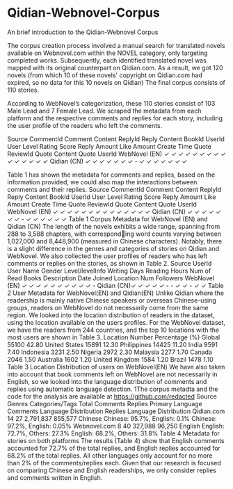 # Qidian-Webnovel-Corpus

An brief introduction to the Qidian-Webnovel Corpus

The corpus creation process involved a manual search for translated novels available on Webnovel.com within the NOVEL category, only targeting completed works.
Subsequently, each identified translated novel was mapped with its original counterpart on Qidian.com. 
As a result, we got 120 novels (from which 10 of these novels' copyright on Qidian.com had expired, so no data for this 10 novels on Qidian) 
The final corpus consists of 110 stories. 

According to WebNovel’s categorization, these 110 stories consist of 103 Male Lead and 7 Female Lead. 
We scraped the metadata from each platform and the respective comments and replies for each story, including the user profile of the readers who left the comments. 

Source	CommentId	Comment Content	ReplyId	Reply Content	BookId	UserId	User Level	Rating Score	Reply Amount	Like Amount	Create Time	Quote	ReviewId	Quote Content	Quote UserId
WebNovel (EN)	✓	✓	✓	✓	✓	✓	✓	✓	✓	✓	✓	✓	✓	✓	✓
Qidian (CN)	✓	✓	✓	✓	✓	✓	✓	-	✓	✓	✓	✓	✓	✓	✓

Table 1 has shown the metadata for
comments and replies, based on the information provided, we could also map the interactions between
comments and their replies.
Source CommentId Comment Content ReplyId Reply Content BookId UserId User Level Rating Score Reply Amount Like Amount Create Time Quote ReviewId Quote Content Quote UserId WebNovel (EN) ✓ ✓ ✓ ✓ ✓ ✓ ✓ ✓ ✓ ✓ ✓ ✓ ✓ ✓
Qidian (CN) ✓ ✓ ✓ ✓ ✓ ✓ ✓ - ✓ ✓ ✓ ✓ ✓ ✓
Table 1
Corpus Metadata for WebNovel (EN) and Qidian (CN)
The length of the novels exhibits a wide range, spanning from 288 to 3,588 chapters, with correspond￾ing word counts varying between 1,027,000 and 8,448,900 (measured in Chinese characters). Notably,
there is a slight difference in the genres and categories of stories on Qidian and WebNovel.
We also collected the user profiles of readers who has left comments or replies on the stories, as
shown in Table 2.
Source UserId User Name Gender Level/levelInfo Writing Days Reading Hours Num of Read Books Description Date Joined Location Num Followers
WebNovel (EN) ✓ ✓ ✓ ✓ ✓ ✓ ✓ ✓ ✓ ✓ -
Qidian (CN)✓ ✓ ✓ ✓ ✓ - - ✓ ✓ - ✓ ✓
Table 2
User Metadata for WebNovel(EN) and Qidian(EN)
Unlike Qidian where the readership is mainly native Chinese speakers or overseas Chinese-using
groups, readers on WebNovel do not necessarily come from the same region. We looked into the
location distribution of readers in the dataset, using the location available on the users profiles. For the
WebNovel dataset, we have the readers from 244 countries, and the top 10 locations with the most users
are shown in Table 3.
Location Number Percentage (%)
Global 55100 42.80
United States 15891 12.30
Philippines 14425 11.20
India 9591 7.40
Indonesia 3231 2.50
Nigeria 2972 2.30
Malaysia 2277 1.70
Canada 2046 1.50
Australia 1602 1.20
United Kingdom 1584 1.20
Brazil 1478 1.10
Table 3
Location Distribution of users on WebNovel(EN)
We have also taken into account that book comments left on WebNovel are not necessarily in English,
so we looked into the language distribution of comments and replies using automatic language detection.
1The corpus metadta and the code for the analysis are available at https://github.com/redacted
Source Genres Categories/Tags Total Comments Replies Primary Language Comments Language Distribution Replies Language Distribution
Qidian.com 14 27 2,791,837 855,577 Chinese Chinese: 95.7%, English: 0.1% Chinese: 97.2%, English: 0.05%
Webnovel.com 8 40 327,988 96,250 English English: 72.7%, Others: 27.3% English: 68.2%, Others: 31.8%
Table 4
Metadata for stories on both platforms
The results (Table 4) show that English comments accounted for 72.7% of the total replies, and English
replies accounted for 68.2% of the total replies. All other languages only account for no more than 2%
of the comments/replies each. Given that our research is focused on comparing Chinese and English
readerships, we only consider replies and comments written in English.
